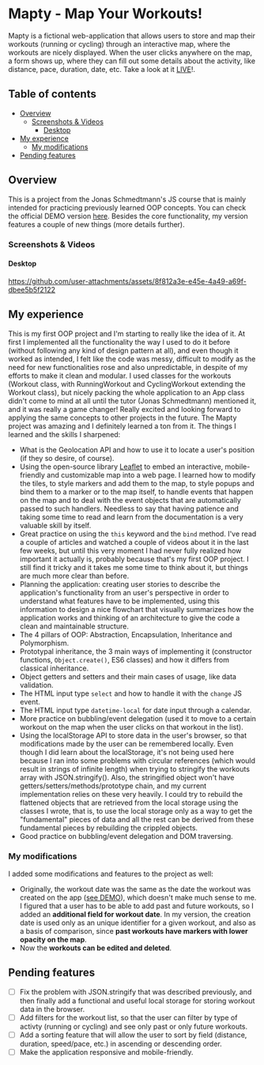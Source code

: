 # Mapty - Map Your Workouts!

Mapty is a fictional web-application that allows users to store and map their workouts (running or cycling) through an interactive map, where the workouts are nicely displayed. When the user clicks anywhere on the map, a form shows up, where they can fill out some details about the activity, like distance, pace, duration, date, etc. Take a look at it [LIVE](https://oczywsziysya-mapty.netlify.app)!.

## Table of contents

- [Overview](#overview)
    - [Screenshots & Videos](#screenshots--videos)
        - [Desktop](#desktop)
- [My experience](#my-experience)
    - [My modifications](#my-modifications)
- [Pending features](#pending-features)

## Overview

This is a project from the Jonas Schmedtmann's JS course that is mainly intended for practicing previously learned OOP concepts. You can check the official DEMO version [here](https://mapty.netlify.app). Besides the core functionality, my version features a couple of new things (more details further).

### Screenshots & Videos

#### Desktop
https://github.com/user-attachments/assets/8f812a3e-e45e-4a49-a69f-dbee5b5f2122

## My experience

This is my first OOP project and I'm starting to really like the idea of it. At first I implemented all the functionality the way I used to do it before (without following any kind of design pattern at all), and even though it worked as intended, I felt like the code was messy, difficult to modify as the need for new functionalities rose and also unpredictable, in despite of my efforts to make it clean and modular. I used classes for the workouts (Workout class, with RunningWorkout and CyclingWorkout extending the Workout class), but nicely packing the whole application to an App class didn't come to mind at all until the tutor (Jonas Schmedtmann) mentioned it, and it was really a game changer! Really excited and looking forward to applying the same concepts to other projects in the future. The Mapty project was amazing and I definitely learned a ton from it. The things I learned and the skills I sharpened:

- What is the Geolocation API and how to use it to locate a user's position (if they so desire, of course).
- Using the open-source library [Leaflet](https://leafletjs.com/index.html) to embed an interactive, mobile-friendly and customizable map into a web page. I learned how to modify the tiles, to style markers and add them to the map, to style popups and bind them to a marker or to the map itself, to handle events that happen on the map and to deal with the event objects that are automatically passed to such handlers. Needless to say that having patience and taking some time to read and learn from the documentation is a very valuable skill by itself.
- Great practice on using the `this` keyword and the `bind` method. I've read a couple of articles and watched a couple of videos about it in the last few weeks, but until this very moment I had never fully realized how important it actually is, probably because that's my first OOP project. I still find it tricky and it takes me some time to think about it, but things are much more clear than before.
- Planning the application: creating user stories to describe the application's functionality from an user's perspective in order to understand what features have to be implemented, using this information to design a nice flowchart that visually summarizes how the application works and thinking of an architecture to give the code a clean and maintainable structure.
- The 4 pillars of OOP: Abstraction, Encapsulation, Inheritance and Polymorphism.
- Prototypal inheritance, the 3 main ways of implementing it (constructor functions, `Object.create()`, ES6 classes) and how it differs from classical inheritance.
- Object getters and setters and their main cases of usage, like data validation.
- The HTML input type `select` and how to handle it with the `change` JS event.
- The HTML input type `datetime-local` for date input through a calendar.
- More practice on bubbling/event delegation (used it to move to a certain workout on the map when the user clicks on that workout in the list).
- Using the localStorage API to store data in the user's browser, so that modifications made by the user can be remembered locally. Even though I did learn about the localStorage, it's not being used here because I ran into some problems with circular references (which would result in strings of infinite length) when trying to stringify the workouts array with JSON.stringify(). Also, the stringified object won't have getters/setters/methods/prototype chain, and my current implementation relies on these very heavily. I could try to rebuild the flattened objects that are retrieved from the local storage using the classes I wrote, that is, to use the local storage only as a way to get the "fundamental" pieces of data and all the rest can be derived from these fundamental pieces by rebuilding the crippled objects.
- Good practice on bubbling/event delegation and DOM traversing.

### My modifications

I added some modifications and features to the project as well:

- Originally, the workout date was the same as the date the workout was created on the app ([see DEMO](https://mapty.netlify.app)), which doesn't make much sense to me. I figured that a user has to be able to add past and future workouts, so I added an **additional field for workout date**. In my version, the creation date is used only as an unique identifier for a given workout, and also as a basis of comparison, since **past workouts have markers with lower opacity on the map**.
- Now the **workouts can be edited and deleted**.

## Pending features

- [ ] Fix the problem with JSON.stringify that was described previously, and then finally add a functional and useful local storage for storing workout data in the browser.
- [ ] Add filters for the workout list, so that the user can filter by type of activty (running or cycling) and see only past or only future workouts.
- [ ] Add a sorting feature that will allow the user to sort by field (distance, duration, speed/pace, etc.) in ascending or descending order.
- [ ] Make the application responsive and mobile-friendly.
